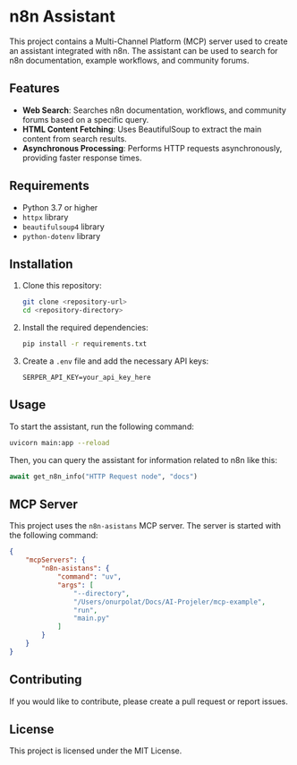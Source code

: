 # n8n Assistant

This project contains a Multi-Channel Platform (MCP) server used to create an assistant integrated with n8n. The assistant can be used to search for n8n documentation, example workflows, and community forums.

## Features

- **Web Search**: Searches n8n documentation, workflows, and community forums based on a specific query.
- **HTML Content Fetching**: Uses BeautifulSoup to extract the main content from search results.
- **Asynchronous Processing**: Performs HTTP requests asynchronously, providing faster response times.

## Requirements

- Python 3.7 or higher
- `httpx` library
- `beautifulsoup4` library
- `python-dotenv` library

## Installation

1. Clone this repository:
   ```bash
   git clone <repository-url>
   cd <repository-directory>
   ```

2. Install the required dependencies:
   ```bash
   pip install -r requirements.txt
   ```

3. Create a `.env` file and add the necessary API keys:
   ```plaintext
   SERPER_API_KEY=your_api_key_here
   ```

## Usage

To start the assistant, run the following command:
```bash
uvicorn main:app --reload
```

Then, you can query the assistant for information related to n8n like this:
```python
await get_n8n_info("HTTP Request node", "docs")
```

## MCP Server

This project uses the `n8n-asistans` MCP server. The server is started with the following command:
```json
{
    "mcpServers": {
        "n8n-asistans": {
            "command": "uv",
            "args": [
                "--directory",
                "/Users/onurpolat/Docs/AI-Projeler/mcp-example",
                "run",
                "main.py"
            ]
        }
    }
}
```

## Contributing

If you would like to contribute, please create a pull request or report issues.

## License

This project is licensed under the MIT License.